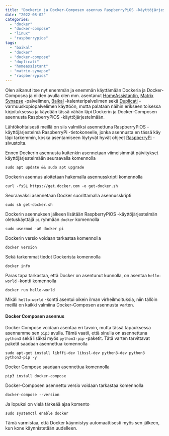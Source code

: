 ```yaml
---
title: "Dockerin ja Docker-Composen asennus RaspberryPiOS -käyttöjärjestelmään"
date: "2022-08-02"
categories:
  - "docker"
  - "docker-compose"
  - "linux"
  - "raspberrypios"
tags:
  - "baikal"
  - "docker"
  - "docker-compose"
  - "duplicati"
  - "homeassistant"
  - "matrix-synapse"
  - "raspberrypios"
---
```



Olen alkanut itse nyt enemmän ja enemmän käyttämään Dockeria ja Docker-Composea ja niiden avulla olen mm. asentanut [HomeAssistantin](https://www.home-assistant.io/), [Matrix Synapse](https://matrix.org/docs/projects/server/synapse) -palvelimen, [Baikal](https://sabre.io/baikal/) -kalenteripalvelimen sekä [Duplicati](https://github.com/duplicati/duplicati) -varmuuskopiopalvelimen käyttöön, mutta palataan näihin erikseen toisessa kirjoituksessa ja käydään tässä vähän läpi Dockerin ja Docker-Composen asennusta RaspberryPiOS -käyttöjärjestelmään.

Lähtökohtaisesti meillä on siis valmiiksi asennettuna RaspberryPiOS -käyttöjärjestelmä RaspberryPi -tietokoneelle, jonka asennusta en tässä käy läpi tarkemmin, koska asentamiseen löytyvät hyvät ohjeet [RaspberryPi](https://www.raspberrypi.com/software/) -sivustolta.

Ennen Dockerin asennusta kuitenkin asennetaan viimeisimmät päivitykset käyttöjärjestelmään seuraavalla komennolla

```
sudo apt update && sudo apt upgrade
```

Dockerin asennus aloitetaan hakemalla asennusskripti komennolla 

```
curl -fsSL https://get.docker.com -o get-docker.sh
```

Seuraavaksi asennetaan Docker suorittamalla asennusskripti

```
sudo sh get-docker.sh
```

Dockerin asennuksen jälkeen lisätään RaspberryPiOS -käyttöjärjestelmän oletuskäyttäjä `pi` ryhmään `docker` komennolla

```
sudo usermod -aG docker pi
```

Dockerin versio voidaan tarkastaa komennolla

```
docker version
```

Sekä tarkemmat tiedot Dockerista komennolla

```
docker info
```

Paras tapa tarkastaa, että Docker on asentunut kunnolla, on asentaa `hello-world` -kontti komennolla

```
docker run hello-world
```

Mikäli `hello-world` -kontti asentui oikein ilman virheilmoituksia, niin tällöin meillä on kaikki valmiina Docker-Composen asennusta varten.

#### Docker Composen asennus

Docker Compose voidaan asentaa eri tavoin, mutta tässä tapauksessa asennamme sen `pip3` avulla. Tämä vaatii, että sinulla on asennettuna `python3` sekä lisäksi myös `python3-pip` -paketit. Tätä varten tarvittavat paketit saadaan asennettua komennolla

```
sudo apt-get install libffi-dev libssl-dev python3-dev python3 python3-pip -y
```

Docker Compose saadaan asennettua komennolla

```
pip3 install docker-compose
```

Docker-Composen asennettu versio voidaan tarkastaa komennolla

```
docker-compose --version
```
Ja lopuksi on vielä tärkeää ajaa komento

```
sudo systemctl enable docker
```
Tämä varmistaa, että Docker käynnistyy automaattisesti myös sen jälkeen, kun kone käynnistetään uudelleen.
